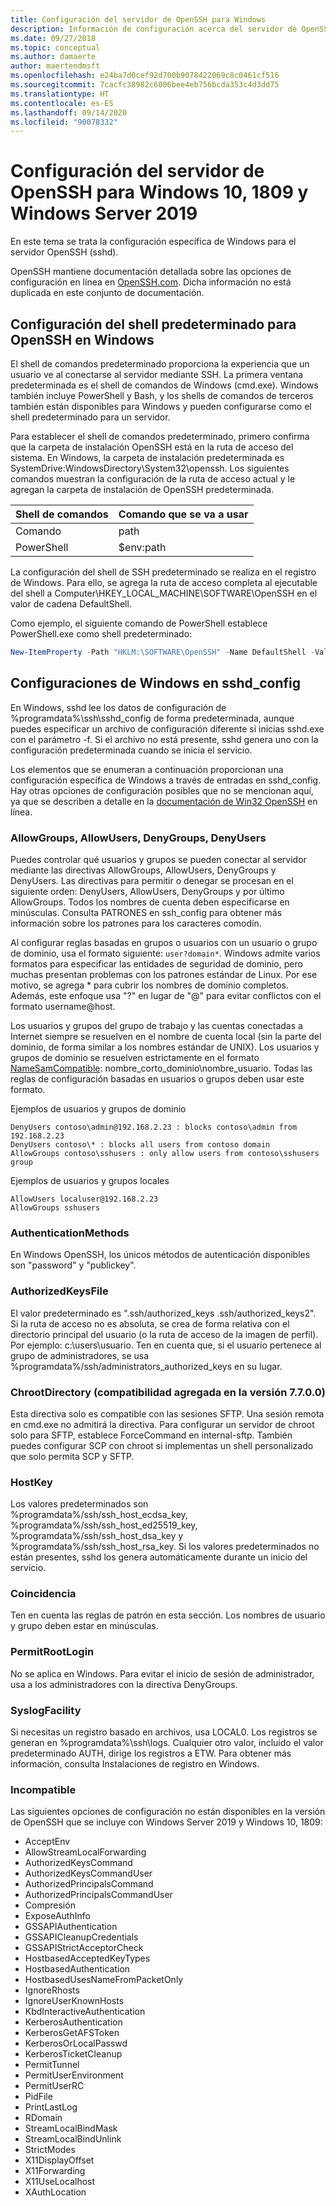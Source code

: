 ```yaml
---
title: Configuración del servidor de OpenSSH para Windows
description: Información de configuración acerca del servidor de OpenSSH para Windows 10 1809 y Server 2019.
ms.date: 09/27/2018
ms.topic: conceptual
ms.author: damaerte
author: maertendmsft
ms.openlocfilehash: e24ba7d0cef92d700b9078422069c8c0461cf516
ms.sourcegitcommit: 7cacfc38982c6006bee4eb756bcda353c4d3dd75
ms.translationtype: HT
ms.contentlocale: es-ES
ms.lasthandoff: 09/14/2020
ms.locfileid: "90078332"
---
```

# <a name="openssh-server-configuration-for-windows-10-1809-and-server-2019"></a>Configuración del servidor de OpenSSH para Windows 10, 1809 y Windows Server 2019

En este tema se trata la configuración específica de Windows para el servidor OpenSSH (sshd).

OpenSSH mantiene documentación detallada sobre las opciones de configuración en línea en [OpenSSH.com](https://www.openssh.com/manual.html). Dicha información no está duplicada en este conjunto de documentación.

## <a name="configuring-the-default-shell-for-openssh-in-windows"></a>Configuración del shell predeterminado para OpenSSH en Windows

El shell de comandos predeterminado proporciona la experiencia que un usuario ve al conectarse al servidor mediante SSH.
La primera ventana predeterminada es el shell de comandos de Windows (cmd.exe).
Windows también incluye PowerShell y Bash, y los shells de comandos de terceros también están disponibles para Windows y pueden configurarse como el shell predeterminado para un servidor.

Para establecer el shell de comandos predeterminado, primero confirma que la carpeta de instalación OpenSSH está en la ruta de acceso del sistema.
En Windows, la carpeta de instalación predeterminada es SystemDrive:WindowsDirectory\System32\openssh.
Los siguientes comandos muestran la configuración de la ruta de acceso actual y le agregan la carpeta de instalación de OpenSSH predeterminada.

Shell de comandos | Comando que se va a usar
------------- | --------------
Comando | path
PowerShell | $env:path

La configuración del shell de SSH predeterminado se realiza en el registro de Windows. Para ello, se agrega la ruta de acceso completa al ejecutable del shell a Computer\HKEY_LOCAL_MACHINE\SOFTWARE\OpenSSH en el valor de cadena DefaultShell.

Como ejemplo, el siguiente comando de PowerShell establece PowerShell.exe como shell predeterminado:

```powershell
New-ItemProperty -Path "HKLM:\SOFTWARE\OpenSSH" -Name DefaultShell -Value "C:\Windows\System32\WindowsPowerShell\v1.0\powershell.exe" -PropertyType String -Force
```

## <a name="windows-configurations-in-sshd_config"></a>Configuraciones de Windows en sshd_config

En Windows, sshd lee los datos de configuración de %programdata%\ssh\sshd_config de forma predeterminada, aunque puedes especificar un archivo de configuración diferente si inicias sshd.exe con el parámetro -f.
Si el archivo no está presente, sshd genera uno con la configuración predeterminada cuando se inicia el servicio.

Los elementos que se enumeran a continuación proporcionan una configuración específica de Windows a través de entradas en sshd_config.
Hay otras opciones de configuración posibles que no se mencionan aquí, ya que se describen a detalle en la [documentación de Win32 OpenSSH](https://github.com/powershell/win32-openssh/wiki) en línea.


### <a name="allowgroups-allowusers-denygroups-denyusers"></a>AllowGroups, AllowUsers, DenyGroups, DenyUsers

Puedes controlar qué usuarios y grupos se pueden conectar al servidor mediante las directivas AllowGroups, AllowUsers, DenyGroups y DenyUsers.
Las directivas para permitir o denegar se procesan en el siguiente orden: DenyUsers, AllowUsers, DenyGroups y por último AllowGroups.
Todos los nombres de cuenta deben especificarse en minúsculas.
Consulta PATRONES en ssh_config para obtener más información sobre los patrones para los caracteres comodín.

Al configurar reglas basadas en grupos o usuarios con un usuario o grupo de dominio, usa el formato siguiente: ``` user?domain* ```.
Windows admite varios formatos para especificar las entidades de seguridad de dominio, pero muchas presentan problemas con los patrones estándar de Linux.
Por ese motivo, se agrega * para cubrir los nombres de dominio completos.
Además, este enfoque usa "?" en lugar de "\@" para evitar conflictos con el formato username@host.

Los usuarios y grupos del grupo de trabajo y las cuentas conectadas a Internet siempre se resuelven en el nombre de cuenta local (sin la parte del dominio, de forma similar a los nombres estándar de UNIX).
Los usuarios y grupos de dominio se resuelven estrictamente en el formato [NameSamCompatible](/windows/desktop/api/secext/ne-secext-extended_name_format): nombre_corto_dominio\nombre_usuario.
Todas las reglas de configuración basadas en usuarios o grupos deben usar este formato.

Ejemplos de usuarios y grupos de dominio

```
DenyUsers contoso\admin@192.168.2.23 : blocks contoso\admin from 192.168.2.23
DenyUsers contoso\* : blocks all users from contoso domain
AllowGroups contoso\sshusers : only allow users from contoso\sshusers group
```

Ejemplos de usuarios y grupos locales

```
AllowUsers localuser@192.168.2.23
AllowGroups sshusers
```

### <a name="authenticationmethods"></a>AuthenticationMethods

En Windows OpenSSH, los únicos métodos de autenticación disponibles son "password" y "publickey".

### <a name="authorizedkeysfile"></a>AuthorizedKeysFile

El valor predeterminado es ".ssh/authorized_keys .ssh/authorized_keys2". Si la ruta de acceso no es absoluta, se crea de forma relativa con el directorio principal del usuario (o la ruta de acceso de la imagen de perfil). Por ejemplo: c:\users\usuario. Ten en cuenta que, si el usuario pertenece al grupo de administradores, se usa %programdata%/ssh/administrators_authorized_keys en su lugar.

### <a name="chrootdirectory-support-added-in-v7700"></a>ChrootDirectory (compatibilidad agregada en la versión 7.7.0.0)

Esta directiva solo es compatible con las sesiones SFTP. Una sesión remota en cmd.exe no admitirá la directiva. Para configurar un servidor de chroot solo para SFTP, establece ForceCommand en internal-sftp. También puedes configurar SCP con chroot si implementas un shell personalizado que solo permita SCP y SFTP.

### <a name="hostkey"></a>HostKey

Los valores predeterminados son %programdata%/ssh/ssh_host_ecdsa_key, %programdata%/ssh/ssh_host_ed25519_key, %programdata%/ssh/ssh_host_dsa_key y %programdata%/ssh/ssh_host_rsa_key. Si los valores predeterminados no están presentes, sshd los genera automáticamente durante un inicio del servicio.

### <a name="match"></a>Coincidencia

Ten en cuenta las reglas de patrón en esta sección. Los nombres de usuario y grupo deben estar en minúsculas.

### <a name="permitrootlogin"></a>PermitRootLogin

No se aplica en Windows. Para evitar el inicio de sesión de administrador, usa a los administradores con la directiva DenyGroups.

### <a name="syslogfacility"></a>SyslogFacility

Si necesitas un registro basado en archivos, usa LOCAL0. Los registros se generan en %programdata%\ssh\logs.
Cualquier otro valor, incluido el valor predeterminado AUTH, dirige los registros a ETW. Para obtener más información, consulta Instalaciones de registro en Windows.

### <a name="not-supported"></a>Incompatible

Las siguientes opciones de configuración no están disponibles en la versión de OpenSSH que se incluye con Windows Server 2019 y Windows 10, 1809:

* AcceptEnv
* AllowStreamLocalForwarding
* AuthorizedKeysCommand
* AuthorizedKeysCommandUser
* AuthorizedPrincipalsCommand
* AuthorizedPrincipalsCommandUser
* Compresión
* ExposeAuthInfo
* GSSAPIAuthentication
* GSSAPICleanupCredentials
* GSSAPIStrictAcceptorCheck
* HostbasedAcceptedKeyTypes
* HostbasedAuthentication
* HostbasedUsesNameFromPacketOnly
* IgnoreRhosts
* IgnoreUserKnownHosts
* KbdInteractiveAuthentication
* KerberosAuthentication
* KerberosGetAFSToken
* KerberosOrLocalPasswd
* KerberosTicketCleanup
* PermitTunnel
* PermitUserEnvironment
* PermitUserRC
* PidFile
* PrintLastLog
* RDomain
* StreamLocalBindMask
* StreamLocalBindUnlink
* StrictModes
* X11DisplayOffset
* X11Forwarding
* X11UseLocalhost
* XAuthLocation